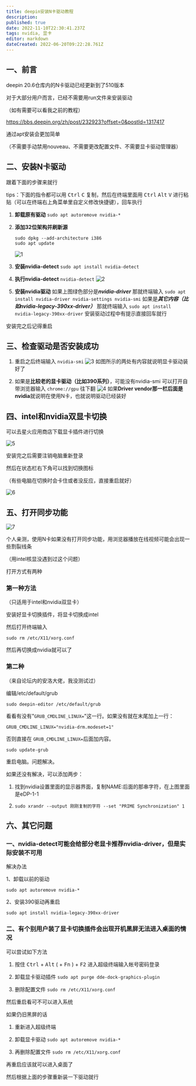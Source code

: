 ```yaml
---
title: deepin安装N卡驱动教程
description: 
published: true
date: 2022-11-10T22:30:41.237Z
tags: nvidia, 显卡
editor: markdown
dateCreated: 2022-06-20T09:22:28.761Z
---
```


## 一、前言

deepin 20.6仓库内的N卡驱动已经更新到了510版本

对于大部分用户而言，已经不需要用run文件来安装驱动

（如有需要可以看我之前的教程）

https://bbs.deepin.org/zh/post/232923?offset=0&postId=1317417

通过apt安装会更加简单

（不需要手动禁用nouveau、不需要更改配置文件、不需要显卡驱动管理器）

## 二、安装N卡驱动

跟着下面的步骤来就行

tips：下面的指令都可以用 <kbd>Ctrl</kbd> <kbd>C</kbd> 复制，然后在终端里面用 <kbd>Ctrl</kbd> <kbd>Alt</kbd> <kbd>V</kbd> 进行粘贴（可以在终端右上角菜单里自定义修改快捷键），回车执行

1. **卸载原有驱动**
	`sudo apt autoremove nvidia-*`

2. **添加32位架构并刷新源**
	```
	sudo dpkg --add-architecture i386
	sudo apt update
	```
	![1](https://storage.deepin.org/thread/202206101518227757_image.png)

3. **安装nvidia-detect**
	`sudo apt install nvidia-detect`

4. **执行nvidia-detect**
	`nvidia-detect`
	![2](https://storage.deepin.org/thread/202206101520101877_image.png)

5. **安装nvidia驱动**
	如果上图绿色部分是***nvidia-driver***
	那就终端输入
	`sudo apt install nvidia-driver nvidia-settings nvidia-smi`
	如果是***其它内容（比如nvidia-legacy-390xx-driver）***
	那就终端输入
	`sudo apt install nvidia-legacy-390xx-driver`
	安装驱动过程中有提示直接回车就行

安装完之后记得重启

## 三、检查驱动是否安装成功

1. 重启之后终端输入
	`nvidia-smi`
	![3](https://storage.deepin.org/thread/202206101526128800_image.png)
	如图所示的两处有内容就说明显卡驱动装好了

2. 如果是**比较老的显卡驱动（比如390系列）**，可能没有nvidia-smi
	可以打开自带浏览器输入
	`chrome://gpu`
	往下翻
	![4](https://storage.deepin.org/thread/202206101537493310_image.png)
	如果**Driver vendor那一栏后面是nvidia**就说明在使用N卡，也就说明驱动已经装好

## 四、intel和nvidia双显卡切换

可以去星火应用商店下载显卡插件进行切换

![5](https://storage.deepin.org/thread/202206101553344494_image.png)

安装完之后需要注销电脑重新登录

然后在状态栏右下角可以找到切换图标

（有些电脑在切换时会卡住或者没反应，直接重启就好）

![6](https://storage.deepin.org/thread/202206101554559505_image.png)

## 五、打开同步功能

![7](https://storage.deepin.org/thread/202206101611035221_image.png)

个人亲测，使用N卡如果没有打开同步功能，用浏览器播放在线视频可能会出现一些割裂线条

（用intel核显没遇到过这个问题）

打开方式有两种

### 第一种方法

（只适用于intel和nvidia双显卡）

安装好显卡切换插件，将显卡切换成intel

然后打开终端输入

`sudo rm /etc/X11/xorg.conf`

然后再切换成nvidia就可以了

### 第二种

（来自论坛内的安洛大佬，我没测试过）

编辑/etc/default/grub

```
sudo deepin-editor /etc/default/grub
```

看看有没有"`GRUB_CMDLINE_LINUX=`"这一行。如果没有就在末尾加上一行：

```
GRUB_CMDLINE_LINUX="nvidia-drm.modeset=1"
```

否则直接在 `GRUB_CMDLINE_LINUX=`后面加内容。

```
sudo update-grub
```

重启电脑。问题解决。

如果还没有解决，可以添加两步：

1. 找到nvidia设置里面的显示器界面，复制NAME:后面的那串字符，在上图里面是eDP-1-1

2. `sudo xrandr --output 刚刚复制的字符 --set "PRIME Synchronization" 1`

## 六、其它问题

### 一、nvidia-detect可能会给部分老显卡推荐nvidia-driver，但是实际安装不可用

解决办法

1、卸载以前的驱动

`sudo apt autoremove nvidia-*`

2、安装390驱动再重启

`sudo apt install nvidia-legacy-390xx-driver`

### 二、有个别用户装了显卡切换插件会出现开机黑屏无法进入桌面的情况

可以尝试如下方法

1. 按住 <kbd>Ctrl</kbd> + <kbd>Alt</kbd> ( + <kbd>Fn</kbd> ) + <kbd>F2</kbd> 进入超级终端输入帐号密码登录

2. 卸载显卡驱动插件
	`sudo apt purge dde-dock-graphics-plugin`

3. 删除配置文件
	`sudo rm /etc/X11/xorg.conf`

然后重启看可不可以进入系统

如果仍旧黑屏的话

1. 重新进入超级终端

2. 卸载显卡驱动
	`sudo apt autoremove nvidia-*`

3. 再删除配置文件
	`sudo rm /etc/X11/xorg.conf`

再重启应该就可以进入桌面了

然后根据上面的步骤重新装一下驱动就行